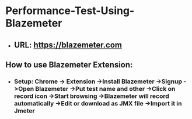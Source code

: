 # Performance-Test-Using-Blazemeter

- ## URL: https://blazemeter.com
## How to use Blazemeter Extension:
- ### Setup: Chrome -> Extension ->Install Blazemeter ->Signup ->Open Blazemeter ->Put test name and other ->Click on record icon ->Start browsing ->Blazemeter will record automatically ->Edit or download as JMX file ->Import it in Jmeter
